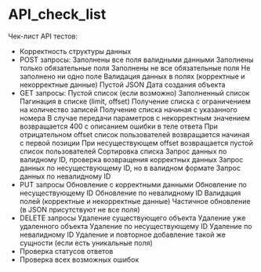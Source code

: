 # API_check_list
Чек-лист API тестов:
- Корректность структуры данных
- POST запросы:
Заполнены все поля валидными данными
Заполнены только обязательные поля
Заполнены не все обязательные поля
Не заполнено ни одно поле
Валидация данных в полях (корректные и некорректные данные)
Пустой JSON
Дата создания объекта
- GET запросы:
Пустой список (если возможно)
Заполненный список
Пагинация в списке (limit, offset)
Получение списка с ограничением на количество записей
Получение списка начиная с указанного номера
В случае передачи параметров с некорректным значением возвращается 400 с описанием ошибки в теле ответа
При отрицательном offset список пользователей возвращается начиная с первой позиции
При несуществующем offset возвращается пустой список пользователей
Сортировка списка
Запрос данных по валидному ID, проверка возвращения корректных данных
Запрос данных по несуществующему ID, но в валидном формате
Запрос данных по невалидному ID
- PUT запросы
Обновление с корректными данными
Обновление по несуществующему ID
Обновление по невалидному ID
Валидация полей (корректные и некорректные данные)
Частичное обновление (в JSON присутствуют не все поля)
- DELETE запросы
Удаление существующего объекта
Удаление уже удаленного объекта
Удаление по несуществующему ID
Удаление по невалидному ID
Удаление и повторное добавление такой же сущности (если есть уникальные поля)
- Проверка статусов ответов
- Проверка всех возможных ошибок

